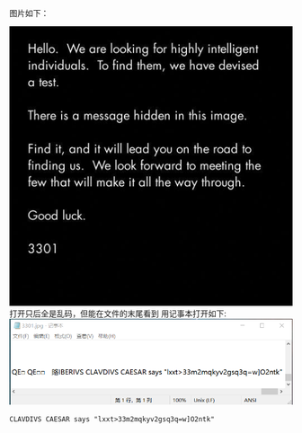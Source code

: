 图片如下：

![3301](./images/3301.jpg)
打开只后全是乱码，但能在文件的末尾看到
用记事本打开如下:
![记事本打开](./images/1.png)
```
CLAVDIVS CAESAR says "lxxt>33m2mqkyv2gsq3q=w]O2ntk"
```
